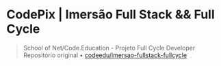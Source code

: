 # CodePix | Imersão Full Stack && Full Cycle

> School of Net/Code.Education - Projeto Full Cycle Developer
> Repositório original • [codeedu/imersao-fullstack-fullcycle](https://github.com/codeedu/imersao-fullstack-fullcycle)
